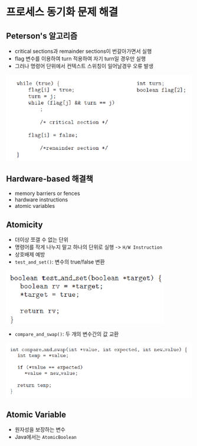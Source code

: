 # 프로세스 동기화 문제 해결
## Peterson's 알고리즘
* critical sections과 remainder sections이 번갈아가면서 실행
* flag 변수를 이용하여 turn 적용하여 자기 turn일 경우만 실행
* 그러나 명령어 단위에서 컨텍스트 스위칭이 일어날경우 오류 발생

![peterson's-solution](https://github.com/hnsoo/TIL/blob/master/assets/peterson's-solution.PNG?raw=true)

## Hardware-based 해결책
* memory barriers or fences
* hardware instructions
* atomic variables

## Atomicity
* 더이상 쪼갤 수 없는 단위
* 명령어를 작게 나누지 말고 하나의 단위로 실행 -> `H/W Instruction`
* 상호배제 예방
* `test_and_set()`: 변수의 true/false 변환

![test-and-set](https://github.com/hnsoo/TIL/blob/master/assets/test-and-set.PNG?raw=true)

* `compare_and_swap()`: 두 개의 변수간의 값 교환

![compare-and-swap](https://github.com/hnsoo/TIL/blob/master/assets/compare-and-swap.PNG?raw=true)

## Atomic Variable
* 원자성을 보장하는 변수
* Java에서는 `AtomicBoolean`